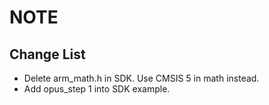 # NOTE

## Change List

* Delete arm_math.h in SDK. Use CMSIS 5 in math instead.
* Add opus_step 1 into SDK example.
